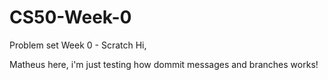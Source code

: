 # CS50-Week-0
Problem set Week 0 - Scratch
Hi, 

Matheus here, i'm just testing how dommit messages and branches works!
